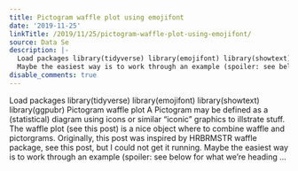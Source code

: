 ```yaml
---
title: Pictogram waffle plot using emojifont
date: '2019-11-25'
linkTitle: /2019/11/25/pictogram-waffle-plot-using-emojifont/
source: Data Se
description: |-
  Load packages library(tidyverse) library(emojifont) library(showtext) library(ggpubr) Pictogram waffle plot A Pictogram may be defined as a (statistical) diagram using icons or similar “iconic” graphics to illstrate stuff. The waffle plot (see this post) is a nice object where to combine waffle and pictorgrams. Originally, this post was inspired by HRBRMSTR waffle package, see this post, but I could not get it running.
  Maybe the easiest way is to work through an example (spoiler: see below for what we’re heading ...
disable_comments: true
---
```

Load packages library(tidyverse) library(emojifont) library(showtext) library(ggpubr) Pictogram waffle plot A Pictogram may be defined as a (statistical) diagram using icons or similar “iconic” graphics to illstrate stuff. The waffle plot (see this post) is a nice object where to combine waffle and pictorgrams. Originally, this post was inspired by HRBRMSTR waffle package, see this post, but I could not get it running.
Maybe the easiest way is to work through an example (spoiler: see below for what we’re heading ...
